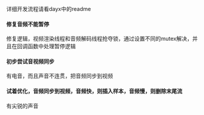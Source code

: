详细开发流程请看dayx中的readme

#### 修复音频不能暂停

修复逻辑，视频渲染线程和音频解码线程抢夺锁，通过设置不同的mutex解决，并且在回调函数中处理暂停逻辑



#### 初步尝试音视频同步

有电音，而且声音不连贯，把音频同步到视频



#### 试着优化，音频同步到视频，音频快，则插入样本，音频慢，则删除末尾流

有尖锐的声音